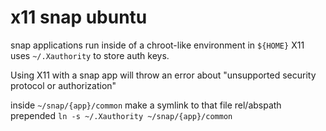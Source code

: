 # x11 snap ubuntu
snap applications run inside of a chroot-like environment in `${HOME}`
X11 uses `~/.Xauthority` to store auth keys. 

Using X11 with a snap app will throw an error about "unsupported security protocol or authorization"

inside `~/snap/{app}/common` make a symlink to that file rel/abspath prepended
`ln -s ~/.Xauthority ~/snap/{app}/common`